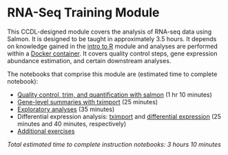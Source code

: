 # RNA-Seq Training Module

This CCDL-designed module covers the analysis of RNA-seq data using Salmon.
It is designed to be taught in approximately 3.5 hours.
It depends on knowledge gained in the [intro to R](https://github.com/AlexsLemonade/training-modules/tree/master/intro-to-R-tidyverse) module and analyses are performed within a [Docker container](https://github.com/AlexsLemonade/training-modules/tree/master/docker-install).
It covers quality control steps, gene expression abundance estimation, and certain downstream analyses.

The notebooks that comprise this module are (estimated time to complete notebook):

* [Quality control, trim, and quantification with salmon](https://github.com/AlexsLemonade/training-modules/blob/master/RNA-seq/01-qc_trim_quant.md) (1 hr 10 minutes)
* [Gene-level summaries with tximport](https://alexslemonade.github.io/training-modules/RNA-seq/02-gastric_cancer_tximport.nb.html) (25 minutes)
* [Exploratory analyses](https://alexslemonade.github.io/training-modules/RNA-seq/03-gastric_cancer_exploratory.nb.html) (35 minutes)
* Differential expression analysis: [tximport](https://github.com/AlexsLemonade/training-modules/blob/master/RNA-seq/04-nb_cell_line_tximport.md) and [differential expression](https://alexslemonade.github.io/training-modules/RNA-seq/05-nb_cell_line_DESeq2.nb.html) (25 minutes and 40 minutes, respectively)
* [Additional exercises](https://github.com/AlexsLemonade/training-modules/blob/master/RNA-seq/06-bulk_rnaseq_exercise.Rmd)


_Total estimated time to complete instruction notebooks: 3 hours 10 minutes_
